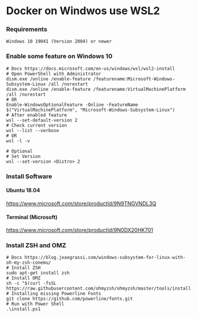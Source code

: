 # Docker on Windwos use WSL2

### Requirements
```
Windows 10 19041 (Version 2004) or newer
```

### Enable some feature on Windows 10
```
# Docs https://docs.microsoft.com/en-us/windows/wsl/wsl2-install
# Open PowerShell with Administrator
dism.exe /online /enable-feature /featurename:Microsoft-Windows-Subsystem-Linux /all /norestart
dism.exe /online /enable-feature /featurename:VirtualMachinePlatform /all /norestart
# OR
Enable-WindowsOptionalFeature -Online -FeatureName $("VirtualMachinePlatform", "Microsoft-Windows-Subsystem-Linux")
# After enabled feature
wsl --set-default-version 2
# Check current version
wsl --list --verbose
# OR
wsl -l -v

# Optional
# Set Version
wsl --set-version <Distro> 2
```

### Install Software
#### Ubuntu 18.04
https://www.microsoft.com/store/productId/9N9TNGVNDL3Q
#### Terminal (Microsoft)
https://www.microsoft.com/store/productId/9N0DX20HK701

### Install ZSH and OMZ
```
# Docs https://blog.joaograssi.com/windows-subsystem-for-linux-with-oh-my-zsh-conemu/
# Install ZSH
sudo apt-get install zsh
# Install OMZ
sh -c "$(curl -fsSL https://raw.githubusercontent.com/ohmyzsh/ohmyzsh/master/tools/install.sh)"
# Installing missing Powerline Fonts
git clone https://github.com/powerline/fonts.git
# Run with Power Shell
.\install.ps1
```
